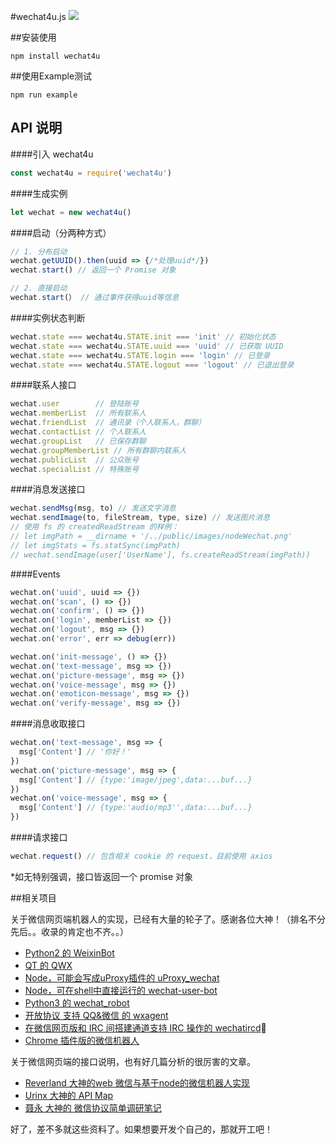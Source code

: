#wechat4u.js
![](http://7xr8pm.com1.z0.glb.clouddn.com/nodeWechat.png)

##安装使用
```
npm install wechat4u
```

##使用Example测试
```
npm run example
```

## API 说明

####引入 wechat4u

```javascript
const wechat4u = require('wechat4u')
```

####生成实例

```javascript
let wechat = new wechat4u()
```

####启动（分两种方式）

```javascript
// 1. 分布启动
wechat.getUUID().then(uuid => {/*处理uuid*/})
wechat.start() // 返回一个 Promise 对象

// 2. 直接启动
wechat.start(） // 通过事件获得uuid等信息
```

####实例状态判断

```javascript
wechat.state === wechat4u.STATE.init === 'init' // 初始化状态
wechat.state === wechat4u.STATE.uuid === 'uuid' // 已获取 UUID
wechat.state === wechat4u.STATE.login === 'login' // 已登录
wechat.state === wechat4u.STATE.logout === 'logout' // 已退出登录
```

####联系人接口

```javascript
wechat.user        // 登陆账号
wechat.memberList  // 所有联系人
wechat.friendList  // 通讯录（个人联系人，群聊）
wechat.contactList // 个人联系人
wechat.groupList   // 已保存群聊
wechat.groupMemberList // 所有群聊内联系人
wechat.publicList  // 公众账号
wechat.specialList // 特殊账号
```

####消息发送接口

```javascript
wechat.sendMsg(msg, to) // 发送文字消息
wechat.sendImage(to, fileStream, type, size) // 发送图片消息
// 使用 fs 的 createdReadStream 的样例：
// let imgPath = __dirname + '/../public/images/nodeWechat.png'
// let imgStats = fs.statSync(imgPath)
// wechat.sendImage(user['UserName'], fs.createReadStream(imgPath))
```

####Events

```javascript
wechat.on('uuid', uuid => {})
wechat.on('scan', () => {})
wechat.on('confirm', () => {})
wechat.on('login', memberList => {})
wechat.on('logout', msg => {})
wechat.on('error', err => debug(err))

wechat.on('init-message', () => {})
wechat.on('text-message', msg => {})
wechat.on('picture-message', msg => {})
wechat.on('voice-message', msg => {})
wechat.on('emoticon-message', msg => {})
wechat.on('verify-message', msg => {})
```

####消息收取接口

```javascript
wechat.on('text-message', msg => {
  msg['Content'] // '你好！'
})
wechat.on('picture-message', msg => {
  msg['Content'] // {type:'image/jpeg',data:...buf...}
}) 
wechat.on('voice-message', msg => {
  msg['Content'] // {type:'audio/mp3'',data:...buf...}
})
```

####请求接口

```javascript
wechat.request() // 包含相关 cookie 的 request，目前使用 axios
```

*如无特别强调，接口皆返回一个 promise 对象

##相关项目

关于微信网页端机器人的实现，已经有大量的轮子了。感谢各位大神！（排名不分先后。。收录的肯定也不齐。。）

* [Python2 的 WeixinBot](https://github.com/Urinx/WeixinBot)
* [QT 的 QWX](https://github.com/xiangzhai/qwx)
* [Node，可能会写成uProxy插件的 uProxy_wechat](https://github.com/LeMasque/uProxy_wechat)
* [Node，可在shell中直接运行的 wechat-user-bot](https://github.com/HalfdogStudio/wechat-user-bot)
* [Python3 的 wechat_robot](https://github.com/lyyyuna/wechat_robot)
* [开放协议 支持 QQ&微信 的 wxagent](https://github.com/kitech/wxagent)
* [在微信网页版和 IRC 间搭建通道支持 IRC 操作的 wechatircd](https://github.com/MaskRay/wechatircd)
* [Chrome 插件版的微信机器人](https://github.com/spacelan/weixin-bot-chrome-extension)

关于微信网页端的接口说明，也有好几篇分析的很厉害的文章。

* [Reverland 大神的web 微信与基于node的微信机器人实现](http://reverland.org/javascript/2016/01/15/webchat-user-bot/)
* [Urinx 大神的 API Map](https://github.com/Urinx/WeixinBot/blob/master/README.md)
* [聂永 大神的 微信协议简单调研笔记](http://www.blogjava.net/yongboy/archive/2014/03/05/410636.html)

好了，差不多就这些资料了。如果想要开发个自己的，那就开工吧！
